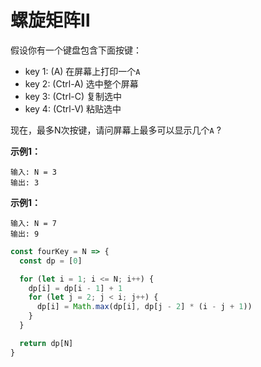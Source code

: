 # 螺旋矩阵Ⅱ

假设你有一个键盘包含下面按键： 
- key 1: (A) 在屏幕上打印一个`A`
- key 2: (Ctrl-A) 选中整个屏幕
- key 3: (Ctrl-C) 复制选中
- key 4: (Ctrl-V) 粘贴选中

现在，最多N次按键，请问屏幕上最多可以显示几个`A` ?

**示例1：**
```
输入: N = 3
输出: 3
```

**示例1：**
```
输入: N = 7
输出: 9
```


```js
const fourKey = N => {
  const dp = [0]

  for (let i = 1; i <= N; i++) {
    dp[i] = dp[i - 1] + 1
    for (let j = 2; j < i; j++) {
      dp[i] = Math.max(dp[i], dp[j - 2] * (i - j + 1))
    }
  }

  return dp[N]
}
```

<CodeTest style="margin-top: 20px;" mode="fourKey" />  

<vTalk />